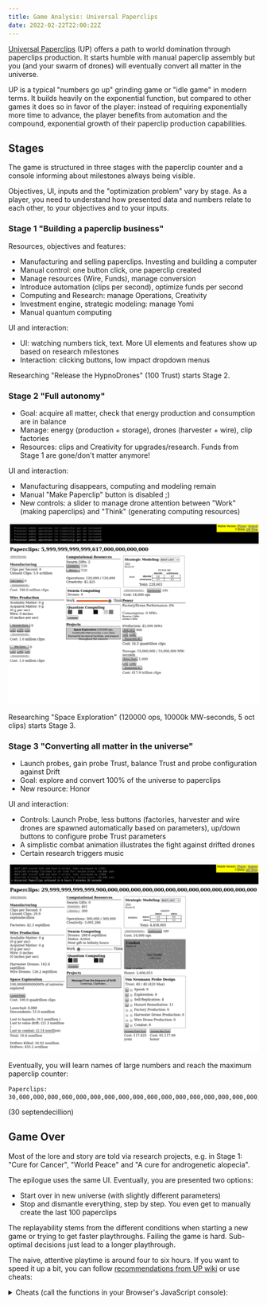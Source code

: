 ```yaml
---
title: Game Analysis: Universal Paperclips
date: 2022-02-22T22:00:22Z
---
```


[Universal Paperclips](https://www.decisionproblem.com/paperclips/) (UP) offers a path to world domination through paperclips production.
It starts humble with manual paperclip assembly but you (and your swarm of drones) will eventually convert all matter in the universe.

UP is a typical "numbers go up" grinding game or "idle game" in modern terms. It builds heavily on the exponential function, but compared to other games it does so in favor of the player: instead of requiring exponentially more time to advance, the player benefits from automation and the compound, exponential growth of their paperclip production capabilities.

## Stages

The game is structured in three stages with the paperclip counter and a console informing about milestones always being visible.

Objectives, UI, inputs and the "optimization problem" vary by stage. As a player, you need to understand how presented data and numbers relate to each other, to your objectives and to your inputs.

### Stage 1 "Building a paperclip business"

Resources, objectives and features:

* Manufacturing and selling paperclips. Investing and building a computer
* Manual control: one button click, one paperclip created
* Manage resources (Wire, Funds), manage conversion
* Introduce automation (clips per second), optimize funds per second
* Computing and Research: manage Operations, Creativity
* Investment engine, strategic modeling: manage Yomi
* Manual quantum computing

UI and interaction:

* UI: watching numbers tick, text. More UI elements and features show up based on research milestones
* Interaction: clicking buttons, low impact dropdown menus

Researching "Release the HypnoDrones" (100 Trust) starts Stage 2.

### Stage 2 "Full autonomy"

* Goal: acquire all matter, check that energy production and consumption are in balance
* Manage: energy (production + storage), drones (harvester + wire), clip factories
* Resources: clips and Creativity for upgrades/research. Funds from Stage 1 are gone/don't matter anymore!

UI and interaction:

* Manufacturing disappears, computing and modeling remain
* Manual "Make Paperclip" button is disabled ;)
* New controls: a slider to manage drone attention between "Work" (making paperclips) and "Think" (generating computing resources)

![Stage 2 UI](up_stage2_ui.png)

Researching "Space Exploration" (120000 ops, 10000k MW-seconds, 5 oct clips) starts Stage 3.

### Stage 3 "Converting all matter in the universe"

* Launch probes, gain probe Trust, balance Trust and probe configuration against Drift
* Goal: explore and convert 100% of the universe to paperclips
* New resource: Honor

UI and interaction:

* Controls: Launch Probe, less buttons (factories, harvester and wire drones are spawned automatically based on parameters), up/down buttons to configure probe Trust parameters
* A simplistic combat animation illustrates the fight against drifted drones
* Certain research triggers music

![Stage 3 UI](up_stage3_ui.png)

Eventually, you will learn names of large numbers and reach the maximum paperclip counter:

```
Paperclips: 30,000,000,000,000,000,000,000,000,000,000,000,000,000,000,000,000,000,000
```

(30 septendecillion)

## Game Over

Most of the lore and story are told via research projects, e.g. in Stage 1: "Cure for Cancer", "World Peace" and "A cure for androgenetic alopecia".

The epilogue uses the same UI. Eventually, you are presented two options:

* Start over in new universe (with slightly different parameters)
* Stop and dismantle everything, step by step. You even get to manually create the last 100 paperclips

The replayability stems from the different conditions when starting a new game or trying to get faster playthroughs.
Failing the game is hard. Sub-optimal decisions just lead to a longer playthrough.

The naive, attentive playtime is around four to six hours.
If you want to speed it up a bit, you can follow [recommendations from UP wiki](https://universalpaperclips.fandom.com/wiki/Universal_Paperclips_Wiki) or use cheats:

<details>
<summary>Cheats (call the functions in your Browser's JavaScript console):</summary>


```
cheatClips()
cheatMoney()
cheatTrust()
cheatOps()
cheatCreat()
cheatYomi()

cheatHypno()
cheatPrestigeU()
cheatPrestigeS()
```
</details>
